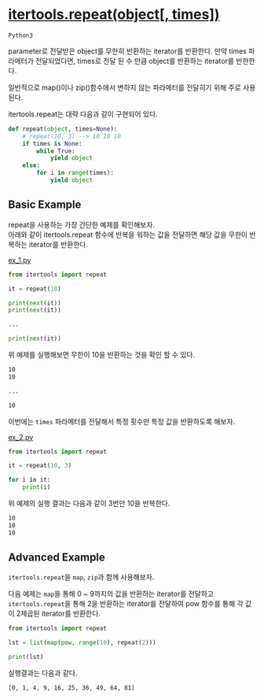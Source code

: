 # [itertools.repeat(object[, times])](https://docs.python.org/3/library/itertools.html#itertools.repeat)

`Python3`

parameter로 전달받은 object를 무한히 반환하는 iterator를 반환한다. 
만약 times 파라메터가 전달되었다면, times로 전달 된 수 만큼 object를 반환하는 iterator를 반한한다. 

일반적으로 map()이나 zip()함수에서 변하지 않는 파라메터를 전달히기 위해 주로 사용된다.  

itertools.repeat는 대략 다음과 같이 구현되어 있다. 

```python
def repeat(object, times=None):
    # repeat(10, 3) --> 10 10 10
    if times is None:
        while True:
            yield object
    else:
        for i in range(times):
            yield object
```

## Basic Example

repeat을 사용하는 가장 간단한 예제를 확인해보자.   
아래와 같이 itertools.repeat 함수에 반복을 워하는 값을 전달하면 해당 값을 무한이 반복하는 iterator를 반환한다. 

[ex_1.py](./ex_1.py)
```python
from itertools import repeat

it = repeat(10)

print(next(it))
print(next(it))

...

print(next(it))
```

위 예제를 실행해보면 무한이 10을 반환하는 것을 확인 할 수 있다.

```bash
10
10

...

10
```

이번에는 `times` 파라메터를 전달해서 특정 횟수만 특정 값을 반환하도록 해보자. 

[ex_2.py](./ex_2.py)
```python
from itertools import repeat

it = repeat(10, 3)

for i in it:
    print(i)
```

위 예제의 실행 결과는 다음과 같이 3번만 10을 반복한다.  

```bash
10
10
10
```

## Advanced Example

`itertools.repeat`을 `map`, `zip`과 함께 사용해보자.  

다음 예제는 `map`을 통해 0 ~ 9까지의 값을 반환하는 iterator를 전달하고 `itertools.repeat`을 통해 2을 반환하는 iterator를 전달하여 pow 함수를 통해 각 값이 2제곱된 iterator를 반환한다.  

```python
from itertools import repeat

lst = list(map(pow, range(10), repeat(2)))

print(lst)
```

실행결과는 다음과 같다. 

```bash
[0, 1, 4, 9, 16, 25, 36, 49, 64, 81]
```